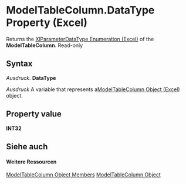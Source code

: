
# ModelTableColumn.DataType Property (Excel)

Returns the [XlParameterDataType Enumeration (Excel)](ddf44b7b-9fbd-321a-55fb-5d6942e1169a.md) of the **ModelTableColumn**. Read-only


## Syntax

 _Ausdruck_. **DataType**

 _Ausdruck_ A variable that represents a[ModelTableColumn Object (Excel)](8deb1b62-c089-e0c3-0320-2d4596e8f6e3.md) object.


## Property value

 **INT32**


## Siehe auch


#### Weitere Ressourcen


[ModelTableColumn Object Members](http://msdn.microsoft.com/library/1948ab46-c2fb-e9af-11fa-bb9877ffa687%28Office.15%29.aspx)
[ModelTableColumn Object](8deb1b62-c089-e0c3-0320-2d4596e8f6e3.md)